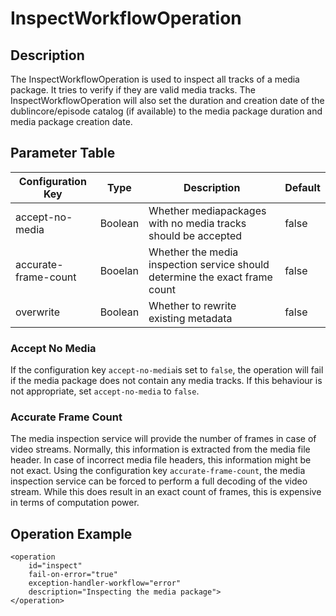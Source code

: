 # InspectWorkflowOperation

## Description
 
The InspectWorkflowOperation is used to inspect all tracks of a media package. It tries to verify if they are valid
media tracks.
The InspectWorkflowOperation will also set the duration and creation date of the dublincore/episode catalog
(if available) to the media package duration and media package creation date.

## Parameter Table

|Configuration Key    |Type    |Description                                                                |Default |
|---------------------|--------|---------------------------------------------------------------------------|--------|
|accept-no-media      |Boolean |Whether mediapackages with no media tracks should be accepted              |false   |
|accurate-frame-count |Booelan |Whether the media inspection service should determine the exact frame count|false   |
|overwrite            |Boolean |Whether to rewrite existing metadata                                       |false   |

### Accept No Media

If the configuration key `accept-no-media`is set to `false`, the operation will fail if the media package does not
contain any media tracks. If this behaviour is not appropriate, set `accept-no-media` to `false`.

### Accurate Frame Count

The media inspection service will provide the number of frames in case of video streams. Normally, this information is
extracted from the media file header. In case of incorrect media file headers, this information might be not exact.
Using the configuration key `accurate-frame-count`, the media inspection service can be forced to perform a full
decoding of the video stream. While this does result in an exact count of frames, this is expensive in terms of 
computation power.

## Operation Example

    <operation
        id="inspect"
        fail-on-error="true"
        exception-handler-workflow="error"
        description="Inspecting the media package">
    </operation>
